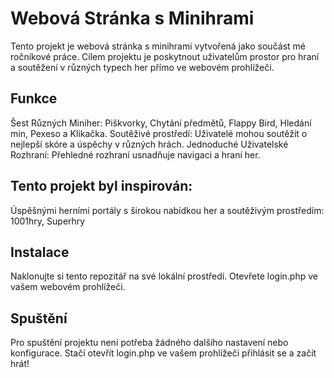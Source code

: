 # Webová Stránka s Minihrami
Tento projekt je webová stránka s minihrami vytvořená jako součást mé ročníkové práce. Cílem projektu je poskytnout uživatelům prostor pro hraní a soutěžení v různých typech her přímo ve webovém prohlížeči.
## Funkce
Šest Různých Miniher: Piškvorky, Chytání předmětů, Flappy Bird, Hledání min, Pexeso a Klikačka.
Soutěživé prostředí: Uživatelé mohou soutěžit o nejlepší skóre a úspěchy v různých hrách.
Jednoduché Uživatelské Rozhraní: Přehledné rozhraní usnadňuje navigaci a hraní her.
## Tento projekt byl inspirován:
Úspěšnými herními portály s širokou nabídkou her a soutěživým prostředím: 1001hry, Superhry
## Instalace
Naklonujte si tento repozitář na své lokální prostředí.
Otevřete login.php ve vašem webovém prohlížeči.
## Spuštění
Pro spuštění projektu není potřeba žádného dalšího nastavení nebo konfigurace. Stačí otevřít login.php ve vašem prohlížeči přihlásit se a začít hrát!
